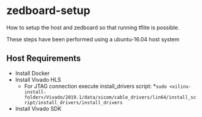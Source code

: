# zedboard-setup
How to setup the host and zedboard so that running tflite is possible.

These steps have been performed using a ubuntu-16.04 host system


## Host Requirements

* Install Docker
* Install Vivado HLS
  * For JTAG connection execute install_drivers script:
    *`sudo <xilinx-install-folder>/Vivado/2019.1/data/xicom/cable_drivers/lin64/install_script/install_drivers/install_drivers`
* Install Vivado SDK
